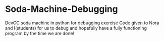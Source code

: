 # Soda-Machine-Debugging
DevCC soda machine in python for debugging exercise
Code given to Nora and I(students) for us to debug and hopefully have a fully functioning program by the time we are done!